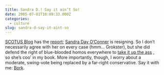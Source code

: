 ```yaml
---
title: Sandra D.! Say it ain’t So!
date: 2005-07-01T10:09:33.000Z
categories:
  - culture
slug: sandra-d-say-it-aint-so
---
```


[SCOTUS Blog][1] has the [report][2]; [Sandra Day O’Conner][3] is resigning. So I don’t necessarily agree with her on every case (hmm… Grokster), but she did defend the right of blue-blooded homos everywhere to [take it up the ass][4] , so she’s coo’ in my book. More importantly, though, I worry about a moderate, swing-vote being replaced by a far-right conservative. Say it with me: [Bork][5].

[1]: http://www.scotusblog.com/movabletype/
[2]: http://www.scotusblog.com/movabletype/archives/2005/07/its_happening.html
[3]: http://en.wikipedia.org/wiki/Sandra_Day_O%27Connor
[4]: http://en.wikipedia.org/wiki/Lawrence_v._Texas
[5]: http://en.wikipedia.org/wiki/Robert_Bork
